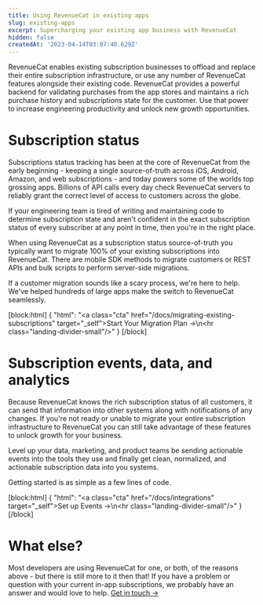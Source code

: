 ```yaml
---
title: Using RevenueCat in existing apps
slug: existing-apps
excerpt: Supercharging your existing app business with RevenueCat
hidden: false
createdAt: '2023-04-14T03:07:40.629Z'
---
```

RevenueCat enables existing subscription businesses to offload and replace their entire subscription infrastructure, or use any number of RevenueCat features alongside their existing code. RevenueCat provides a powerful backend for validating purchases from the app stores and maintains a rich purchase history and subscriptions state for the customer. Use that power to increase engineering productivity and unlock new growth opportunities.

# Subscription status

Subscriptions status tracking has been at the core of RevenueCat from the early beginning - keeping a single source-of-truth across iOS, Android, Amazon, and web subscriptions - and today powers some of the worlds top grossing apps. Billions of API calls every day check RevenueCat servers to reliably grant the correct level of access to customers across the globe.

If your engineering team is tired of writing and maintaining code to determine subscription state and aren't confident in the exact subscription status of every subscriber at any point in time, then you're in the right place.

When using RevenueCat as a subscription status source-of-truth you typically want to migrate 100% of your existing subscriptions into RevenueCat. There are mobile SDK methods to migrate customers or REST APIs and bulk scripts to perform server-side migrations.

If a customer migration sounds like a scary process, we're here to help. We've helped hundreds of large apps make the switch to RevenueCat seamlessly.

[block:html]
{
  "html": "<a class=\"cta\" href=\"/docs/migrating-existing-subscriptions\" target=\"_self\">Start Your Migration Plan →</a>\n<hr class=\"landing-divider-small\"/>"
}
[/block]



# Subscription events, data, and analytics

Because RevenueCat knows the rich subscription status of all customers, it can send that information into other systems along with notifications of any changes. If you're not ready or unable to migrate your entire subscription infrastructure to RevenueCat you can still take advantage of these features to unlock growth for your business.

Level up your data, marketing, and product teams be sending actionable events into the tools they use and finally get clean, normalized, and actionable subscription data into you systems.

Getting started is as simple as a few lines of code.

[block:html]
{
  "html": "<a class=\"cta\" href=\"/docs/integrations\" target=\"_self\">Set up Events →</a>\n<hr class=\"landing-divider-small\"/>"
}
[/block]



# What else?

Most developers are using RevenueCat for one, or both, of the reasons above - but there is still more to it then that! If you have a problem or question with your current in-app subscriptions, we probably have an answer and would love to help. [Get in touch →](https://www.revenuecat.com/talk-to-sales/)